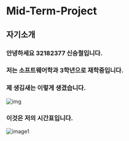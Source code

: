 Mid-Term-Project
===================
자기소개
------------------
### 안녕하세요 32182377 신승철입니다.
### 저는 소프트웨어학과 3학년으로 재학중입니다.
### 제 생김새는 이렇게 생겼습니다. 
![img](https://user-images.githubusercontent.com/104351078/167065821-76ed7ebe-6732-45e3-a4cd-bcf46a0bad71.jpg)
### 이것은 저의 시간표입니다.
![image1](https://user-images.githubusercontent.com/104351078/167065957-072c5535-00b4-4f29-b229-5ce65bb889cb.jpg)
